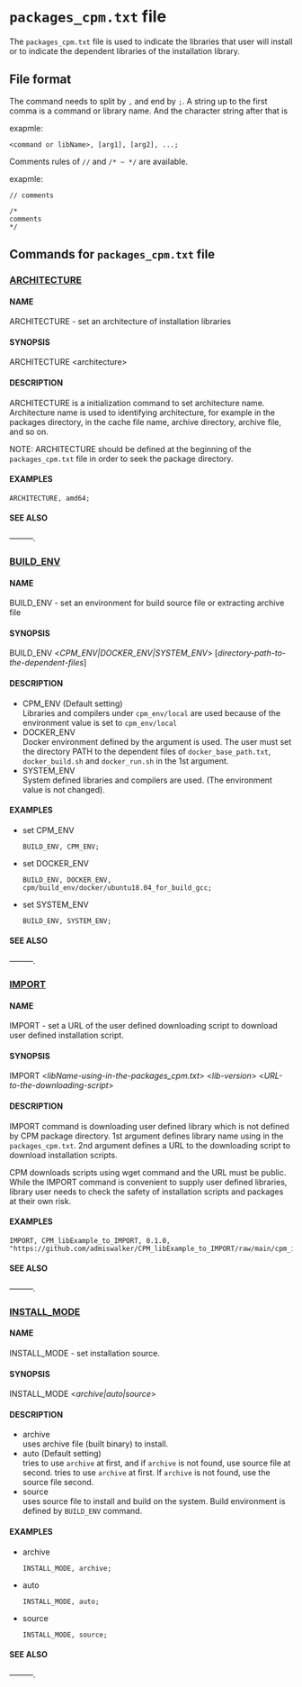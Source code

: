 # `packages_cpm.txt` file

The `packages_cpm.txt` file is used to indicate the libraries that user will install or to indicate the dependent libraries of the installation library.

## File format
The command needs to split by `,` and end by `;`.
A string up to the first comma is a command or library name. And the character string after that is

exapmle:
```
<command or libName>, [arg1], [arg2], ...;
```

Comments rules of `//` and `/* ~ */` are available.

exapmle:
```
// comments

/*
comments
*/
```

## Commands for `packages_cpm.txt` file

### <u>ARCHITECTURE</u>
#### NAME
ARCHITECTURE - set an architecture of installation libraries
#### SYNOPSIS
ARCHITECTURE \<architecture\>
#### DESCRIPTION
ARCHITECTURE is a initialization command to set architecture name.
Architecture name is used to identifying architecture, for example in the packages directory, in the cache file name, archive directory, archive file, and so on.

NOTE: ARCHITECTURE should be defined at the beginning of the `packages_cpm.txt` file in order to seek the package directory.
#### EXAMPLES
```
ARCHITECTURE, amd64;
```
#### SEE ALSO
―――.

### <u>BUILD_ENV</u>
#### NAME
BUILD_ENV - set an environment for build source file or extracting archive file
#### SYNOPSIS
BUILD_ENV \<<em>CPM_ENV|DOCKER_ENV|SYSTEM_ENV</em>\> [<em>directory-path-to-the-dependent-files</em>]
#### DESCRIPTION
- CPM_ENV (Default setting)  
  Libraries and compilers under `cpm_env/local` are used because of the environment value is set to `cpm_env/local`
- DOCKER_ENV  
  Docker environment defined by the argument is used. 
  The user must set the directory PATH to the dependent files of `docker_base_path.txt`, `docker_build.sh` and `docker_run.sh` in the 1st argument.
- SYSTEM_ENV  
  System defined libraries and compilers are used. (The environment value is not changed).
#### EXAMPLES
- set CPM_ENV  
  ```
  BUILD_ENV, CPM_ENV;
  ```
- set DOCKER_ENV
  ```
  BUILD_ENV, DOCKER_ENV, cpm/build_env/docker/ubuntu18.04_for_build_gcc;
  ```
- set SYSTEM_ENV
  ```
  BUILD_ENV, SYSTEM_ENV;
  ```
#### SEE ALSO
―――.

### <u>IMPORT</u>
#### NAME
IMPORT - set a URL of the user defined downloading script to download user defined installation script.
#### SYNOPSIS
IMPORT \<<em>libName-using-in-the-packages_cpm.txt</em>\> \<<em>lib-version</em>\> \<<em>URL-to-the-downloading-script</em>\>
#### DESCRIPTION
IMPORT command is downloading user defined library which is not defined by CPM package directory.
1st argument defines library name using in the `packages_cpm.txt`. 2nd argument defines a URL to the downloading script to download installation scripts.

CPM downloads scripts using wget command and the URL must be public.
While the IMPORT command is convenient to supply user defined libraries, library user needs to check the safety of installation scripts and packages at their own risk.
#### EXAMPLES
```
IMPORT, CPM_libExample_to_IMPORT, 0.1.0, "https://github.com/admiswalker/CPM_libExample_to_IMPORT/raw/main/cpm_import/script/0.1.0/download_installation_scripts.sh";
```
#### SEE ALSO
―――.

### <u>INSTALL_MODE</u>
#### NAME
INSTALL_MODE - set installation source.
#### SYNOPSIS
INSTALL_MODE \<<em>archive|auto|source</em>\>
#### DESCRIPTION
- archive  
  uses archive file (built binary) to install.
- auto (Default setting)  
  tries to use `archive` at first, and if `archive` is not found, use source file at second.
  tries to use `archive` at first. If `archive` is not found, use the source file second.
- source  
  uses source file to install and build on the system. Build environment is defined by `BUILD_ENV` command.
#### EXAMPLES
- archive
  ```
  INSTALL_MODE, archive;
  ```
- auto
  ```
  INSTALL_MODE, auto;
  ```
- source
  ```
  INSTALL_MODE, source;
  ```
#### SEE ALSO
―――.
